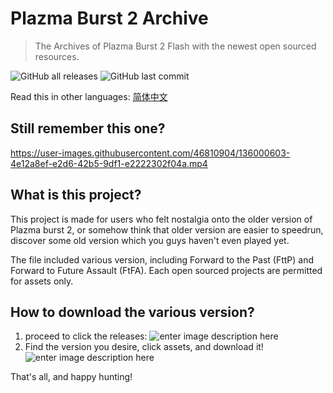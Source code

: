 # Plazma Burst 2 Archive

> The Archives of Plazma Burst 2 Flash with the newest open sourced resources.

![GitHub all releases](https://img.shields.io/github/downloads/eaglepb2/Plazma-Burst-2-Archive/total?style=for-the-badge) ![GitHub last commit](https://img.shields.io/github/last-commit/eaglepb2/Plazma-Burst-2-Archive?style=for-the-badge)

Read this in other languages: [简体中文](https://github.com/eaglePB2/Plazma_Burst_2_Archive/blob/main/README.zh-CN.md)

## Still remember this one?

https://user-images.githubusercontent.com/46810904/136000603-4e12a8ef-e2d6-42b5-9df1-e2222302f04a.mp4

## What is this project?
This project is made for users who felt nostalgia onto the older version of Plazma burst 2, or somehow think that older version are easier to speedrun, discover some old version which you guys haven't even played yet.

The file included various version, including Forward to the Past (FttP) and Forward to Future Assault (FtFA). Each open sourced projects are permitted for assets only.

## How to download the various version?
1) proceed to click the releases:
![enter image description here](https://i.imgur.com/DoqOexD.png)
2) Find the version you desire, click assets, and download it!
![enter image description here](https://i.imgur.com/PpXswFu.png)

That's all, and happy hunting!
